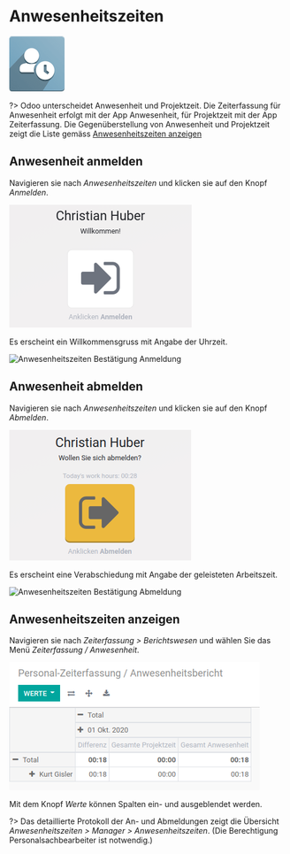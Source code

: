 # Anwesenheitszeiten
![icons_odoo_hr_attendance](assets/icons_odoo_hr_attendance.png)

?> Odoo unterscheidet Anwesenheit und Projektzeit. Die Zeiterfassung für Anwesenheit erfolgt mit der App Anwesenheit, für Projektzeit mit der App Zeiterfassung. Die Gegenüberstellung von Anwesenheit und Projektzeit zeigt die Liste gemäss [Anwesenheitszeiten anzeigen](Anwesenheitszeiten.md#Anwesenheitszeiten%20anzeigen)

## Anwesenheit anmelden
Navigieren sie nach *Anwesenheitszeiten* und klicken sie auf den Knopf *Anmelden*.

![Anwesenheitszeiten Anmeldung](assets/Anwesenheitszeiten%20Anmeldung.png)

Es erscheint ein Willkommensgruss mit Angabe der Uhrzeit.

![Anwesenheitszeiten Bestätigung Anmeldung](assets/Anwesenheitszeiten%20Best%C3%A4tigung%20Anmeldung.png)

## Anwesenheit abmelden
Navigieren sie nach *Anwesenheitszeiten* und klicken sie auf den Knopf *Abmelden*.

![Anwesenheitszeiten Abmeldung](assets/Anwesenheitszeiten%20Abmeldung.png)

Es erscheint eine Verabschiedung mit Angabe der geleisteten Arbeitszeit.

![Anwesenheitszeiten Bestätigung Abmeldung](assets/Anwesenheitszeiten%20Best%C3%A4tigung%20Abmeldung.png)

## Anwesenheitszeiten anzeigen
Navigieren sie nach *Zeiterfassung > Berichtswesen* und wählen Sie das Menü *Zeiterfassung / Anwesenheit*.

![Zeiterfassung Anwesenheitsbericht](assets/Zeiterfassung%20Anwesenheitsbericht.png)

Mit dem Knopf *Werte* können Spalten ein- und ausgeblendet werden.

?> Das detaillierte Protokoll der An- und Abmeldungen zeigt die Übersicht *Anwesenheitszeiten > Manager > Anwesenheitszeiten*. (Die Berechtigung Personalsachbearbeiter ist notwendig.)

